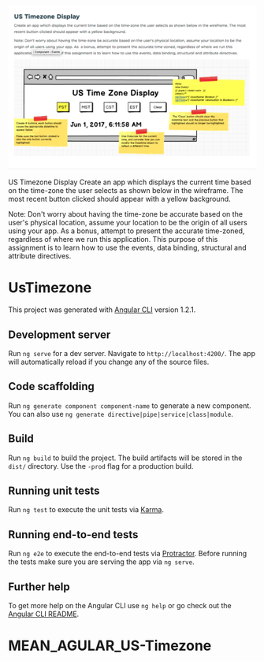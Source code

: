 <img src="timezone.jpg" alt="timezone">


US Timezone Display
Create an app which displays the current time based on the time-zone the user selects as shown below in the wireframe. The most recent button clicked should appear with a yellow background.

Note: Don't worry about having the time-zone be accurate based on the user's physical location, assume your location to be the origin of all users using your app. As  a bonus, attempt to present the accurate time-zoned, regardless of where we run this application. This purpose of this assignment is to learn how to use the events, data binding, structural and attribute directives.

# UsTimezone


This project was generated with [Angular CLI](https://github.com/angular/angular-cli) version 1.2.1.

## Development server

Run `ng serve` for a dev server. Navigate to `http://localhost:4200/`. The app will automatically reload if you change any of the source files.

## Code scaffolding

Run `ng generate component component-name` to generate a new component. You can also use `ng generate directive|pipe|service|class|module`.

## Build

Run `ng build` to build the project. The build artifacts will be stored in the `dist/` directory. Use the `-prod` flag for a production build.

## Running unit tests

Run `ng test` to execute the unit tests via [Karma](https://karma-runner.github.io).

## Running end-to-end tests

Run `ng e2e` to execute the end-to-end tests via [Protractor](http://www.protractortest.org/).
Before running the tests make sure you are serving the app via `ng serve`.

## Further help

To get more help on the Angular CLI use `ng help` or go check out the [Angular CLI README](https://github.com/angular/angular-cli/blob/master/README.md).
# MEAN_AGULAR_US-Timezone
